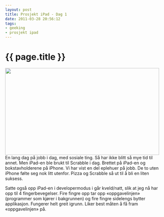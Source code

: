 ```yaml
---
layout: post
title: Prosjekt iPad - Dag 1
date: 2011-03-28 20:56:12
tags: 
- geeking
- prosjekt ipad
---
```


{{ page.title }}
================

<a href="http://pjatt.net/images/2011/03/MG_0853.jpg"><img class="aligncenter size-full wp-image-1184" title="Gjengen spiller scrabble" src="http://pjatt.net/images/2011/03/MG_0853.jpg" alt="" width="500" height="282"  /></a>En lang dag på jobb i dag, med sosiale ting. Så har ikke blitt så mye tid til annet. Men iPad-en ble brukt til Scrabble i dag. Brettet på iPad-en og bokstavholderene på iPhone. Vi har vist en del eplehuer på jobb. De to uten iPhone følte seg nok litt utenfor. Pizza og Scrabble så ut til å bli en liten suksess.

Satte også opp iPad-en i developermodus i går kveld/natt, slik at jeg nå har opp til 4 fingerbevegelser. Fire fingre opp tar opp «oppgavelinjen» (programmer som kjører i bakgrunnen) og fire fingre sidelengs bytter applikasjon. Fungerer helt greit igrunn. Liker best måten å få fram «oppgavelinjen» på.